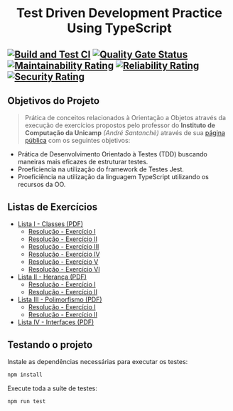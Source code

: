 <p align="center">
    <h1 align="center">Test Driven Development Practice Using TypeScript</h1></p>

[![Build and Test CI](https://github.com/rochajario/unicamp-oo-typescript/actions/workflows/test.yml/badge.svg)](https://github.com/rochajario/unicamp-oo-typescript/actions/workflows/test.yml)   [![Quality Gate Status](https://sonarcloud.io/api/project_badges/measure?project=rochajario_unicamp-oo-typescript&metric=alert_status)](https://sonarcloud.io/summary/new_code?id=rochajario_unicamp-oo-typescript)   [![Maintainability Rating](https://sonarcloud.io/api/project_badges/measure?project=rochajario_unicamp-oo-typescript&metric=sqale_rating)](https://sonarcloud.io/summary/new_code?id=rochajario_unicamp-oo-typescript)   [![Reliability Rating](https://sonarcloud.io/api/project_badges/measure?project=rochajario_unicamp-oo-typescript&metric=reliability_rating)](https://sonarcloud.io/summary/new_code?id=rochajario_unicamp-oo-typescript)   [![Security Rating](https://sonarcloud.io/api/project_badges/measure?project=rochajario_unicamp-oo-typescript&metric=security_rating)](https://sonarcloud.io/summary/new_code?id=rochajario_unicamp-oo-typescript)
---

<h2>Objetivos do Projeto</h2>

> Prática de conceitos relacionados à Orientação a Objetos através da execução de exercícios propostos pelo professor do <strong>Instituto de Computação da Unicamp</strong> <em>(André Santanchè)</em> através de sua <a href="https://www.ic.unicamp.br/~santanch/teaching/oop/2015-1/index.html">página pública</a> com os seguintes objetivos:

<ul>
    <li>Prática de Desenvolvimento Orientado à Testes (TDD) buscando maneiras mais eficazes de estruturar testes.</li>
    <li>Proeficiencia na utilização do framework de Testes Jest.</li>
    <li>Proeficiência na utilização da linguagem TypeScript utilizando os recursos da OO.</li>
</ul>

<h2>Listas de Exercícios</h2>
<ul>
    <li>
        <a href="./listas/lista-01.pdf">Lista I - Classes (PDF)</a>
        <ul>
            <li><a href="./src/lista-1/exercicio-1">Resolução - Exercício I</a></li>
            <li><a href="./src/lista-1/exercicio-2">Resolução - Exercício II</a></li>
            <li><a href="./src/lista-1/exercicio-3">Resolução - Exercício III</a></li>
            <li><a href="./src/lista-1/exercicio-4">Resolução - Exercício IV</a></li>
            <li><a href="./src/lista-1/exercicio-5">Resolução - Exercício V</a></li>
            <li><a href="./src/lista-1/exercicio-6">Resolução - Exercício VI</a></li>
        </ul>
    </li>
    <li>
        <a href="./listas/lista-02.pdf">Lista II - Herança (PDF)</a>
        <ul>
            <li><a href="./src/lista-2/exercicio-1">Resolução - Exercício I</a></li>
            <li><a href="./src/lista-2/exercicio-2">Resolução - Exercício II</a></li>
        </ul>
    </li>
    <li>
        <a href="./listas/lista-03.pdf">Lista III - Polimorfismo (PDF)</a>
        <ul>
            <li><a href="./src/lista-3/exercicio-1">Resolução - Exercício I</a></li>
            <li><a href="./src/lista-3/exercicio-2">Resolução - Exercício II</a></li>
        </ul>
    </li>
    <li><a href="./listas/lista-03.pdf">Lista IV - Interfaces (PDF)</a></li>
</ul>

<h2>Testando o projeto</h2>
Instale as dependências necessárias para executar os testes:

```bash
npm install
```

Execute toda a suíte de testes:

```bash
npm run test 
```

